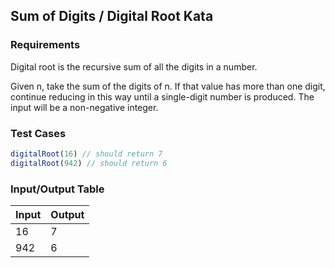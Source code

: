 ## Sum of Digits / Digital Root Kata

### Requirements 

Digital root is the recursive sum of all the digits in a number.

Given n, take the sum of the digits of n. If that value has more than one digit, continue reducing in this way until a single-digit number is produced. The input will be a non-negative integer.

### Test Cases

```JavaScript
digitalRoot(16) // should return 7
digitalRoot(942) // should return 6
```

### Input/Output Table

| Input                                | Output |
| :------------------------------------| :----- |
| 16                                   | 7      |
| 942                                  | 6      |



